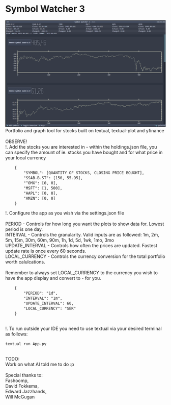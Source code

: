 # Symbol Watcher 3
![Screenshot](https://github.com/Vetulus-De-Suecicus/Symbol-Watcher-3/blob/main/Images/Screenshot.png?raw=true)
Portfolio and graph tool for stocks built on textual, textual-plot and yfinance<br/>
<br/>
OBSERVE!<br/>
!. Add the stocks you are interested in - within the holdings.json file, you can specify the amount of ie. stocks you have bought and for what price in your local currency <br/>
```
    {
        "SYMBOL": [QUANTITY OF STOCKS, CLOSING PRICE BOUGHT],
        "SSAB-B.ST": [150, 55.95],
        "^OMX": [0, 0],
        "MSFT": [1, 500],
        "AAPL": [0, 0],
        "AMZN": [0, 0]
    }
```
!. Configure the app as you wish via the settings.json file<br/>
<br/>
PERIOD - Controls for how long you want the plots to show data for. Lowest period is one day.<br/>
INTERVAL - Controls the granularity. Valid inputs are as followed: 1m, 2m, 5m, 15m, 30m, 60m, 90m, 1h, 1d, 5d, 1wk, 1mo, 3mo<br/>
UPDATE_INTERVAL - Controls how often the prices are updated. Fastest update rate is once every 60 seconds.<br/>
LOCAL_CURRENCY - Controls the currency conversion for the total portfolio worth calulcations.<br/>
<br/>
Remember to always set LOCAL_CURRENCY to the currency you wish to have the app display and convert to - for you.<br/>
```
    {
        "PERIOD": "1d",
        "INTERVAL": "1m",
        "UPDATE_INTERVAL": 60,
        "LOCAL_CURRENCY": "SEK"
    }
```
<br/>
!. To run outside your IDE you need to use textual via your  desired terminal as follows:

```
textual run App.py
```
<br/>
TODO:<br/>
Work on what AI told me to do :p<br/>
<br/>
Special thanks to:<br/>
Fashoomp, <br/>
David Fokkema, <br/>
Edward Jazzhands, <br/>
Will McGugan<br/>
<br/>
<br/>
